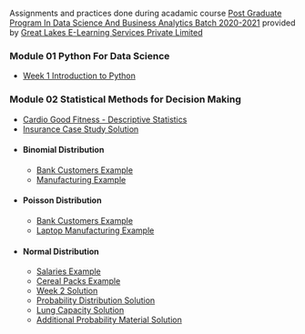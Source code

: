 Assignments and practices done during acadamic course <a href="https://www.greatlearning.in/pg-program-dsba">Post Graduate Program In Data Science And Business Analytics Batch 2020-2021</a> provided by <a href="www.greatlearning.com">Great Lakes E-Learning Services Private Limited</a>

### Module 01 Python For Data Science
-  [Week 1 Introduction to Python](https://nbviewer.jupyter.org/github/theshreyansh/greatlearning-pgp-dsba/blob/master/Module%2001%20Python%20For%20Data%20Science/Week_1_Python_For_Data_Science_Into_To_Python/Week_1_Intro_To_Python.ipynb)

### Module 02 Statistical Methods for Decision Making
-  [Cardio Good Fitness - Descriptive Statistics](https://github.com/theshreyansh/greatlearning-pgp-dsba/blob/master/Module%2002%20Statistical%20Methods%20for%20Decision%20Making/Week_1_SMDM_Descriptive_Statistics/CardioGoodFitness%20-%20Descriptive%20Statistics%20(2).ipynb)
-  [Insurance Case Study Solution](https://github.com/theshreyansh/greatlearning-pgp-dsba/blob/master/Module%2002%20Statistical%20Methods%20for%20Decision%20Making/Week_1_SMDM_Descriptive_Statistics/Insurance%20Case%20Study_Solution.ipynb)
-  #### Binomial Distribution
	-  [Bank Customers Example](https://github.com/theshreyansh/greatlearning-pgp-dsba/blob/master/Module%2002%20Statistical%20Methods%20for%20Decision%20Making/Week_2_SMDM_Inferential_Statistics%23Probability_%26_Distributions/SM3%20-%20Binomial%20Distribution%20Example%20-%20Bank%20Customers%20(1).ipynb)
	-  [Manufacturing Example](https://github.com/theshreyansh/greatlearning-pgp-dsba/blob/master/Module%2002%20Statistical%20Methods%20for%20Decision%20Making/Week_2_SMDM_Inferential_Statistics%23Probability_%26_Distributions/SM3%20-%20Binomial%20Distribution%20Example%20-%20Manufacturing%20(1).ipynb )
-  #### Poisson Distribution
	-  [Bank Customers Example](https://github.com/theshreyansh/greatlearning-pgp-dsba/blob/master/Module%2002%20Statistical%20Methods%20for%20Decision%20Making/Week_2_SMDM_Inferential_Statistics%23Probability_%26_Distributions/SM3%20-%20Poisson%20Distribution%20Example%20-%20Bank%20Customer%20Footfall%20Analysis%20(1).ipynb)
	-  [Laptop Manufacturing Example](https://github.com/theshreyansh/greatlearning-pgp-dsba/blob/master/Module%2002%20Statistical%20Methods%20for%20Decision%20Making/Week_2_SMDM_Inferential_Statistics%23Probability_%26_Distributions/SM3%20-%20Poisson%20Distribution%20Example%20-%20Laptop%20Defects%20Analysis%20(1).ipynb)
-  #### Normal Distribution
	-  [Salaries Example](https://github.com/theshreyansh/greatlearning-pgp-dsba/blob/master/Module%2002%20Statistical%20Methods%20for%20Decision%20Making/Week_2_SMDM_Inferential_Statistics%23Probability_%26_Distributions/SM3%20-%20Normal%20Distribution%20Example%20-%20Salaries%20(1).ipynb)
	-  [Cereal Packs Example](https://github.com/theshreyansh/greatlearning-pgp-dsba/blob/master/Module%2002%20Statistical%20Methods%20for%20Decision%20Making/Week_2_SMDM_Inferential_Statistics%23Probability_%26_Distributions/SM3%20-%20Normal%20Distribution%20Example%20-%20Cereal%20Packs-Copy1%20(1).ipynb)
    -  [Week 2 Solution](https://github.com/theshreyansh/greatlearning-pgp-dsba/blob/master/Module%2002%20Statistical%20Methods%20for%20Decision%20Making/Week_2_SMDM_Inferential_Statistics%23Probability_%26_Distributions/SMDM%20Week-2%20Solution%20.ipynb)
    -  [Probability Distribution Solution](https://github.com/theshreyansh/greatlearning-pgp-dsba/blob/master/Module%2002%20Statistical%20Methods%20for%20Decision%20Making/Week_2_SMDM_Inferential_Statistics%23Probability_%26_Distributions/Probability%20Distributions_Solutions.ipynb)
    -  [Lung Capacity Solution](https://github.com/theshreyansh/greatlearning-pgp-dsba/blob/master/Module%2002%20Statistical%20Methods%20for%20Decision%20Making/Week_2_SMDM_Inferential_Statistics%23Probability_%26_Distributions/Lung%20Capacity%20-%20Solutions.ipynb )
    -  [Additional Probability Material Solution](https://github.com/theshreyansh/greatlearning-pgp-dsba/blob/master/Module%2002%20Statistical%20Methods%20for%20Decision%20Making/Week_2_SMDM_Inferential_Statistics%23Probability_%26_Distributions/Additional%20Probability%20Material%20Solution%20Code.ipynb)

